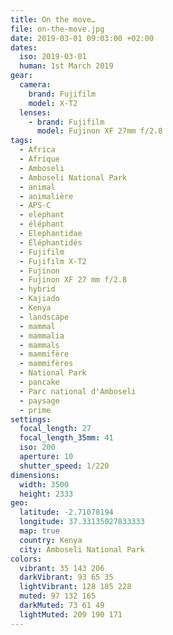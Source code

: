```yaml
---
title: On the move…
file: on-the-move.jpg
date: 2019-03-01 09:03:00 +02:00
dates:
  iso: 2019-03-01
  human: 1st March 2019
gear:
  camera:
    brand: Fujifilm
    model: X-T2
  lenses:
    - brand: Fujifilm
      model: Fujinon XF 27mm f/2.8
tags:
  - Africa
  - Afrique
  - Amboseli
  - Amboseli National Park
  - animal
  - animalière
  - APS-C
  - elephant
  - éléphant
  - Elephantidae
  - Éléphantidés
  - Fujifilm
  - Fujifilm X-T2
  - Fujinon
  - Fujinon XF 27 mm f/2.8
  - hybrid
  - Kajiado
  - Kenya
  - landscape
  - mammal
  - mammalia
  - mammals
  - mammifère
  - mammifères
  - National Park
  - pancake
  - Parc national d'Amboseli
  - paysage
  - prime
settings:
  focal_length: 27
  focal_length_35mm: 41
  iso: 200
  aperture: 10
  shutter_speed: 1/220
dimensions:
  width: 3500
  height: 2333
geo:
  latitude: -2.71078194
  longitude: 37.33135027833333
  map: true
  country: Kenya
  city: Amboseli National Park
colors:
  vibrant: 35 143 206
  darkVibrant: 93 65 35
  lightVibrant: 128 185 228
  muted: 97 132 165
  darkMuted: 73 61 49
  lightMuted: 209 190 171
---
```



